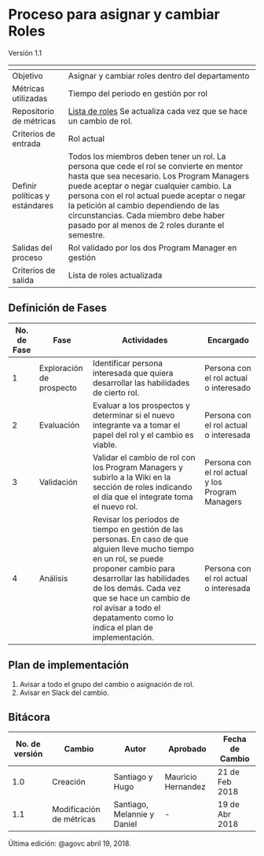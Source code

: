 # Proceso para asignar y cambiar Roles
Versión 1.1


[]() | []()
--|--
Objetivo| Asignar y cambiar roles dentro del departamento
Métricas utilizadas | Tiempo del periodo en gestión por rol
Repositorio de métricas | [Lista de roles](https://github.com/CaveLabs-1/Wiki/blob/master/Configuracion/Version%20Roles.md)  Se actualiza cada vez que se hace un cambio de rol.
Criterios de entrada | Rol actual
Definir políticas y estándares | Todos los miembros deben tener un rol. La persona que cede el rol se convierte en mentor hasta que sea necesario. Los Program Managers puede aceptar o negar cualquier cambio. La persona con el rol actual puede aceptar o negar la petición al cambio dependiendo de las circunstancias. Cada miembro debe haber pasado por al menos de 2 roles durante el semestre.
Salidas del proceso | Rol validado por los dos Program Manager en gestión
Criterios de salida | Lista de roles actualizada

## Definición de Fases
No. de Fase | Fase | Actividades | Encargado
------------|------|-------------|-----------
1 | Exploración de prospecto | Identificar persona interesada que quiera desarrollar las habilidades de cierto rol. | Persona con el rol actual o interesado
2 | Evaluación | Evaluar a los prospectos y determinar si el nuevo integrante va a tomar el papel del rol y el cambio es viable. | Persona con el rol actual o interesada
3 | Validación | Validar el cambio de rol con los Program Managers y subirlo a la Wiki en la sección de roles indicando el día que el integrate toma el nuevo rol.| Persona con el rol actual y los Program Managers
4 | Análisis | Revisar los periodos de tiempo en gestión de las personas. En caso de que alguien lleve mucho tiempo en un rol, se puede proponer cambio para desarrollar las habilidades de los demás. Cada vez que se hace un cambio de rol avisar a todo el depatamento como lo indica el plan de implementación.  | Persona con el rol actual o interesada

## Plan de implementación
1. Avisar a todo el grupo del cambio o asignación de rol.
2. Avisar en Slack del cambio.

## Bitácora
No. de versión | Cambio | Autor | Aprobado | Fecha de Cambio
---------------|--------|-------|----------|-----------------
1.0 | Creación | Santiago y Hugo | Mauricio Hernandez | 21 de Feb 2018
1.1 | Modificación de métricas | Santiago, Melannie y Daniel | - | 19 de Abr 2018




Última edición: @agovc abril 19, 2018.
